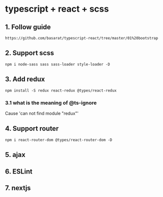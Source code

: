 # typescript + react + scss

## 1. Follow guide
```
https://github.com/basarat/typescript-react/tree/master/01%20bootstrap
```

## 2. Support scss 
```
npm i node-sass sass sass-loader style-loader -D
```

## 3. Add redux
```
npm install -S redux react-redux @types/react-redux
```
### 3.1 what is the meaning of @ts-ignore
Cause 'can not find module "redux"'

## 4. Support router
```
npm i react-router-dom @types/react-router-dom -D
```

## 5. ajax

## 6. ESLint

## 7. nextjs